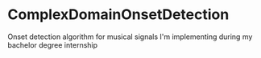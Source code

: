 # ComplexDomainOnsetDetection
Onset detection algorithm for musical signals I'm implementing during my bachelor degree internship

